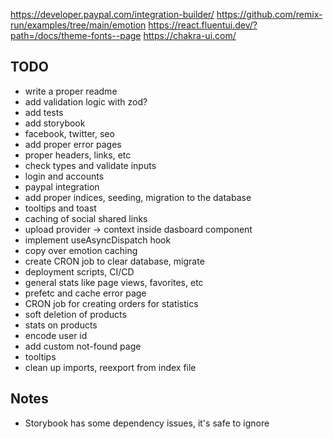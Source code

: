 https://developer.paypal.com/integration-builder/
https://github.com/remix-run/examples/tree/main/emotion
https://react.fluentui.dev/?path=/docs/theme-fonts--page
https://chakra-ui.com/

## TODO

- write a proper readme
- add validation logic with zod?
- add tests
- add storybook
- facebook, twitter, seo
- add proper error pages
- proper headers, links, etc
- check types and validate inputs
- login and accounts
- paypal integration
- add proper indices, seeding, migration to the database
- tooltips and toast
- caching of social shared links
- upload provider -> context inside dasboard component
- implement useAsyncDispatch hook
- copy over emotion caching
- create CRON job to clear database, migrate
- deployment scripts, CI/CD
- general stats like page views, favorites, etc
- prefetc and cache error page
- CRON job for creating orders for statistics
- soft deletion of products
- stats on products
- encode user id
- add custom not-found page
- tooltips
- clean up imports, reexport from index file

## Notes

- Storybook has some dependency issues, it's safe to ignore
